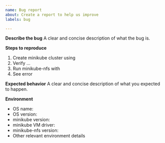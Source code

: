 ```yaml
---
name: Bug report
about: Create a report to help us improve
labels: bug

---
```


**Describe the bug**
A clear and concise description of what the bug is.

**Steps to reproduce**
1. Create minikube cluster using <command>
2. Verify ...
3. Run minikube-nfs with <options>
4. See error

**Expected behavior**
A clear and concise description of what you expected to happen.

**Environment**
* OS name:
* OS version: 
* minikube version: 
* minikube VM driver:
* minikube-nfs version:
* Other relevant environment details
